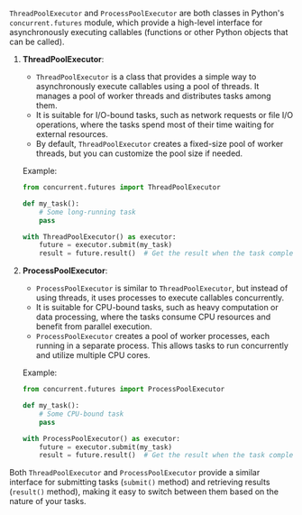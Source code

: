`ThreadPoolExecutor` and `ProcessPoolExecutor` are both classes in Python's `concurrent.futures` module, which provide a high-level interface for asynchronously executing callables (functions or other Python objects that can be called).

1. **ThreadPoolExecutor**:
   - `ThreadPoolExecutor` is a class that provides a simple way to asynchronously execute callables using a pool of threads. It manages a pool of worker threads and distributes tasks among them.
   - It is suitable for I/O-bound tasks, such as network requests or file I/O operations, where the tasks spend most of their time waiting for external resources.
   - By default, `ThreadPoolExecutor` creates a fixed-size pool of worker threads, but you can customize the pool size if needed.

   Example:
   ```python
   from concurrent.futures import ThreadPoolExecutor

   def my_task():
       # Some long-running task
       pass

   with ThreadPoolExecutor() as executor:
       future = executor.submit(my_task)
       result = future.result()  # Get the result when the task completes
   ```

2. **ProcessPoolExecutor**:
   - `ProcessPoolExecutor` is similar to `ThreadPoolExecutor`, but instead of using threads, it uses processes to execute callables concurrently.
   - It is suitable for CPU-bound tasks, such as heavy computation or data processing, where the tasks consume CPU resources and benefit from parallel execution.
   - `ProcessPoolExecutor` creates a pool of worker processes, each running in a separate process. This allows tasks to run concurrently and utilize multiple CPU cores.

   Example:
   ```python
   from concurrent.futures import ProcessPoolExecutor

   def my_task():
       # Some CPU-bound task
       pass

   with ProcessPoolExecutor() as executor:
       future = executor.submit(my_task)
       result = future.result()  # Get the result when the task completes
   ```

Both `ThreadPoolExecutor` and `ProcessPoolExecutor` provide a similar interface for submitting tasks (`submit()` method) and retrieving results (`result()` method), making it easy to switch between them based on the nature of your tasks.
